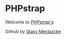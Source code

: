 # PHPstrap
Welcome to [*PHPstrap's*](https://phpstrap.in)

 Github by [Stasy Meclazcke](http://www.aeipsapps.tumblr.com)